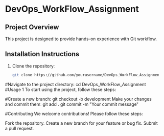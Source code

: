 # DevOps_WorkFlow_Assignment

## Project Overview
This project is designed to provide hands-on experience with Git workflow.

## Installation Instructions
1. Clone the repository:
   ```bash
   git clone https://github.com/yourusername/DevOps_WorkFlow_Assignment.git

#Navigate to the project directory:
cd DevOps_WorkFlow_Assignment
#Usage
 1 To start using the project, follow these steps:

#Create a new branch:
git checkout -b development
Make your changes and commit them:
git add .
git commit -m "Your commit message"

#Contributing
We welcome contributions! Please follow these steps:

Fork the repository.
Create a new branch for your feature or bug fix.
Submit a pull request.
